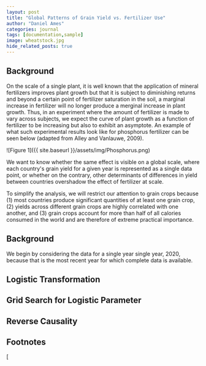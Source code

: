 ```yaml
---
layout: post
title: "Global Patterns of Grain Yield vs. Fertilizer Use"
author: "Daniel Ames"
categories: journal
tags: [documentation,sample]
image: wheatstock.jpg
hide_related_posts: true
---
```

## Background
On the scale of a single plant, it is well known that the application of mineral fertilizers improves plant growth but that it is subject to diminishing returns and beyond a certain point of fertilizer saturation in the soil, a marginal increase in fertilizer will no longer produce a merginal increase in plant growth.
Thus, in an experiment where the amount of fertilizer is made to vary across subjects, we expect the curve of plant growth as a function of fertilizer to be increasing but also to exhibit an asymptote. An example of what such experimental results look like for phosphorus fertilizer can be seen below (adapted from Alley and Vanlauwe, 2009).

![Figure 1]({{ site.baseurl }}/assets/img/Phosphorus.png)

We want to know whether the same effect is visible on a global scale, where each country's grain yield for a given year is represented as a single data point, or whether on the contrary, other determinants of differences in yield between countries overshadow the effect of fertilizer at scale. 

To simplify the analysis, we will restrict our attention to grain crops because (1) most countries produce significant quantities of at least one grain crop, (2) yields across different grain crops are highly correlated with one another, and (3) grain crops account for more than half of all calories consumed in the world and are therefore of extreme practical importance.

## Background

We begin by considering the data for a single year single year, 2020, because that is the most recent year for which complete data is available.
## Logistic Transformation

## Grid Search for Logistic Parameter

## Reverse Causality

## Footnotes
[

